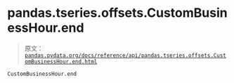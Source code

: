# pandas.tseries.offsets.CustomBusinessHour.end

> 原文：[`pandas.pydata.org/docs/reference/api/pandas.tseries.offsets.CustomBusinessHour.end.html`](https://pandas.pydata.org/docs/reference/api/pandas.tseries.offsets.CustomBusinessHour.end.html)

```py
CustomBusinessHour.end
```
